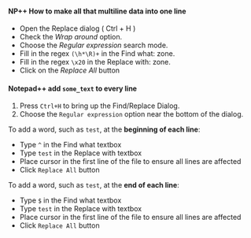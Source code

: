 

#### NP++ How to make all that multiline data into one line

- Open the Replace dialog ( Ctrl + H )
- Check the *Wrap around* option.
- Choose the *Regular expression* search mode.
- Fill in the regex ```(\h*\R)+``` in the Find what: zone.
- Fill in the regex ```\x20``` in the Replace with: zone.
- Click on the *Replace All* button




#### Notepad++ add ```some_text``` to every line
1. Press ```Ctrl+H``` to bring up the Find/Replace Dialog.
2. Choose the ```Regular expression``` option near the bottom of the dialog.

To add a word, such as ```test```, at the **beginning of each line**:

- Type ```^``` in the Find what textbox
- Type ```test``` in the Replace with textbox
- Place cursor in the first line of the file to ensure all lines are affected
- Click ```Replace All``` button

To add a word, such as ```test```, at the **end of each line**:

- Type ```$``` in the Find what textbox
- Type ```test``` in the Replace with textbox
- Place cursor in the first line of the file to ensure all lines are affected
- Click ```Replace All``` button

